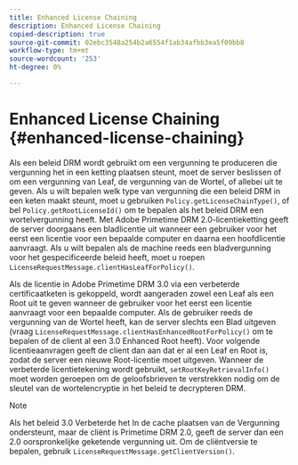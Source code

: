 ```yaml
---
title: Enhanced License Chaining
description: Enhanced License Chaining
copied-description: true
source-git-commit: 02ebc3548a254b2a6554f1ab34afbb3ea5f09bb8
workflow-type: tm+mt
source-wordcount: '253'
ht-degree: 0%

---
```


# Enhanced License Chaining {#enhanced-license-chaining}

Als een beleid DRM wordt gebruikt om een vergunning te produceren die vergunning het in een ketting plaatsen steunt, moet de server beslissen of om een vergunning van Leaf, de vergunning van de Wortel, of allebei uit te geven. Als u wilt bepalen welk type van vergunning die een beleid DRM in een keten maakt steunt, moet u gebruiken `Policy.getLicenseChainType()`, of bel `Policy.getRootLicenseId()` om te bepalen als het beleid DRM een wortelvergunning heeft. Met Adobe Primetime DRM 2.0-licentieketting geeft de server doorgaans een bladlicentie uit wanneer een gebruiker voor het eerst een licentie voor een bepaalde computer en daarna een hoofdlicentie aanvraagt. Als u wilt bepalen als de machine reeds een bladvergunning voor het gespecificeerde beleid heeft, moet u roepen `LicenseRequestMessage.clientHasLeafForPolicy()`.

Als de licentie in Adobe Primetime DRM 3.0 via een verbeterde certificaatketen is gekoppeld, wordt aangeraden zowel een Leaf als een Root uit te geven wanneer de gebruiker voor het eerst een licentie aanvraagt voor een bepaalde computer. Als de gebruiker reeds de vergunning van de Wortel heeft, kan de server slechts een Blad uitgeven (vraag `LicenseRequestMessage.clientHasEnhancedRootForPolicy()` om te bepalen of de client al een 3.0 Enhanced Root heeft). Voor volgende licentieaanvragen geeft de client dan aan dat er al een Leaf en Root is, zodat de server een nieuwe Root-licentie moet uitgeven. Wanneer de verbeterde licentietekening wordt gebruikt, `setRootKeyRetrievalInfo()` moet worden geroepen om de geloofsbrieven te verstrekken nodig om de sleutel van de wortelencryptie in het beleid te decrypteren DRM.

>[!NOTE]
>
>Als het beleid 3.0 Verbeterde het In de cache plaatsen van de Vergunning ondersteunt, maar de cliënt is Primetime DRM 2.0, geeft de server dan een 2.0 oorspronkelijke geketende vergunning uit. Om de cliëntversie te bepalen, gebruik `LicenseRequestMessage.getClientVersion()`.
